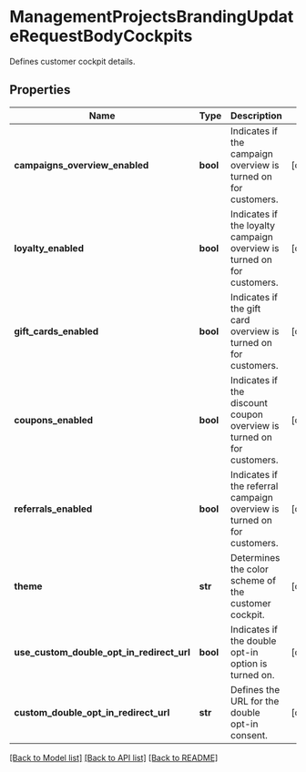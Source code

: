 # ManagementProjectsBrandingUpdateRequestBodyCockpits

Defines customer cockpit details.

## Properties

Name | Type | Description | Notes
------------ | ------------- | ------------- | -------------
**campaigns_overview_enabled** | **bool** | Indicates if the campaign overview is turned on for customers. | [optional] 
**loyalty_enabled** | **bool** | Indicates if the loyalty campaign overview is turned on for customers. | [optional] 
**gift_cards_enabled** | **bool** | Indicates if the gift card overview is turned on for customers. | [optional] 
**coupons_enabled** | **bool** | Indicates if the discount coupon overview is turned on for customers. | [optional] 
**referrals_enabled** | **bool** | Indicates if the referral campaign overview is turned on for customers. | [optional] 
**theme** | **str** | Determines the color scheme of the customer cockpit. | [optional] 
**use_custom_double_opt_in_redirect_url** | **bool** | Indicates if the double opt-in option is turned on. | [optional] 
**custom_double_opt_in_redirect_url** | **str** | Defines the URL for the double opt-in consent. | [optional] 

[[Back to Model list]](../README.md#documentation-for-models) [[Back to API list]](../README.md#documentation-for-api-endpoints) [[Back to README]](../README.md)


